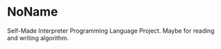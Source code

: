 # NoName
Self-Made Interpreter Programming Language Project. Maybe for reading and writing algorithm.
